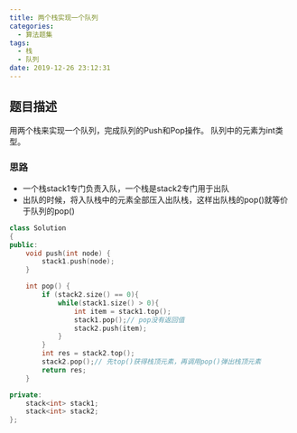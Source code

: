 ```yaml
---
title: 两个栈实现一个队列
categories:
  - 算法题集
tags:
  - 栈
  - 队列
date: 2019-12-26 23:12:31
---
```


## 题目描述
用两个栈来实现一个队列，完成队列的Push和Pop操作。 队列中的元素为int类型。

### 思路
- 一个栈stack1专门负责入队，一个栈是stack2专门用于出队
- 出队的时候，将入队栈中的元素全部压入出队栈，这样出队栈的pop()就等价于队列的pop()
```c++
class Solution
{
public:
    void push(int node) {
        stack1.push(node);
    }

    int pop() {
        if (stack2.size() == 0){
            while(stack1.size() > 0){
                int item = stack1.top();
                stack1.pop();// pop没有返回值
                stack2.push(item);
            }
        }
        int res = stack2.top();
        stack2.pop();// 先top()获得栈顶元素，再调用pop()弹出栈顶元素
        return res;
    }

private:
    stack<int> stack1;
    stack<int> stack2;
};
```